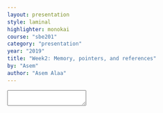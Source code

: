 ```yaml
---
layout: presentation
style: laminal
highlighter: monokai
course: "sbe201"
category: "presentation"
year: "2019"
title: "Week2: Memory, pointers, and references"
by: "Asem"
author: "Asem Alaa"
---
```


    
<textarea id="source">


---
class: left, middle
## Linux Spaces
### System-wise space vs. User space

<img style="width:80%" src="/gallery/linux-spaces.png">

* When working on your projects, you are a **USER**.
* When installing/upgrading system-wise application/library, you are an **ADMIN**. 


---
class: left, top
## Jumping between folders (changing directories)

```terminal
$ cd (Relative Path|Absolute Path)
```

* In terminal commands, with `A|B`, I mean "Either A or B". 

---
class: left, top
## Listing files in the current directory (folder)

### List files/directories inside the current directory of the terminal
```terminal
$ ls 
```

### List files/directories on from other directory
```terminal
$ ls (Relative Path|Relative Path)
```


---
class: left, top
## Change folder name or moving folder name

```terminal
$ mv (file|directory) (new file|new directory)
```

---
class: left, top
## Copy file 


```terminal 
$ cp (file) (target path)
```

---
class: left, top
## Copy directory

```terminal
$ cp -r (directory) (target path)
```

---
class: left, top
## Create a new directory (folder)


```terminal
$ mkdir (new folder name)
```


---
class: left, top
## Removing a file

```terminal
$ rm (file)
```

---
class: left, top
## Remove a directory  

```terminal
$ rm -r (directory)
```


---
class: left, top
## WARNING: Did you say `rm`?

### HOW ABOUT `sudo rm -rf /`

DO NOT DO THIS!
```terminal
$ sudo rm -rf /
```

--
<img style="width:80%" src="/gallery/delete.webp">



---
class: left, top
## Updating & Upgrading your Linux

Upgrades are very important. Many hardware drivers issues are being fixed through these updates. Also, security-wise,
updates guarantees your system to be safe against hackable vulnerabilities. For example, *Spectre* and *Meltdown* vulnerabilities that exposed all
 Operating Systems (including Widnows and Linux), for more [info](https://www.pcworld.com/article/3245606/security/intel-x86-cpu-kernel-bug-faq-how-it-affects-pc-mac.html).

```terminal
$ sudo apt-get update
$ sudo apt-get upgrade
```


---
class: left, top
## Installing packages from the apt store

```terminal
$ sudo apt-get install (package name)
```

---
class: left, top
## Installing local `.deb` packages

```terminal
$ sudo dpkg -i (package path)
```

---
class: left, top
## Interesting Appliactions

| Category      | package name                          |
| ------------- | ------------------------------------- |
| Music & Video | vlc, rhythm box (shipped with Ubuntu) |
| PDFs          | Okular, Foxit, PdfShuffler            |
| Screenshots   | Shutter                               |
| C++ IDEs      | Qt Creator, Jet-brains CLion, VSCode  |
| Python IDEs   | Pycharm, Anaconda (Spyder)            |
| Web IDEs      | VSCode, Jet-brains WebStorm           |


---
class: left, top
## Memory Layout

--
![stack](/gallery/stackheap.png)

--

| Flexible languages               | Opinionated languages                     |
| -------------------------------- | ----------------------------------------- |
| * .green[Powerful and efficient] | * .red[Usually inefficient in comparison] |
| * .red[ Overhead to learn ]      | * .green[ Easier to learn ]               |
| * C++, C                         | * Java, C#, Python                        |
---
class: left, top
## Variables on Stack Memory

--
Last week, all our variables were allocated on the stack

```c++
char x = 's';

float pi = 3.1415;

int k = 0;

int j = k;

double e {2.71828};
```

--
- Automatically deleted after going out of their scope.
--
- Very simple.


---
class: left, top
## Address of a Variable in the Memory

* Variables exist in memory. 
* A variable in memory has an address.

---
class: left, top

```c++
// Declare integer x and initialize it with 13.
int x = 13;

// Declare integer y and initialize it with 1.
int y = 1;

// Declare integer z and initialize it with 5.
int z = 5;
```

Their physical presence in memory looks like this:

![](/gallery/stackaddress.png)

---
class: left, top
## Address of a variable in C++

--
But how to get (retrieve) the address of a variable in C++?

* By using `&` (ampersand operator).

--
```c++
int x = 5;

std::cout << &x << std::endl; // Prints: the location of x in memory

```

---
class: left, top
## Pointers 

--
We store the address of a variable in a special type called **pointer**.

- **Pointer** is a primitive data type.
- **Pointer** type occupies **8 bytes** (64-bit machines).
- **Pointer** is declared using the syntax `target_type *`.

--
```c++
int x = 13;
int y = 1;
int z = 5;

// Declare `pointer to integer` px and initialize with address of x.
int *px = &x; 

// Declare `pointer to integer` py and initialize with address of y.
int *py = &y;

// Declare `pointer to integer` pz and initialize with address of z.
int *pz = &z;
```

---
class: left, top
## Primitive Data Types in C++ (Revisited)

#### Primitive Data Types (PDT) in C++

* `bool`: holds logical value, occupies **1 byte** of memory.
* `char`: a character, occupies **1 byte** of memory.
* `int`: an integer, occupies **4 bytes** of memory.
* `float`: a real-number-like, occupies **4 bytes** of memory.
* `double`: like float, but higher precision, occupies **8 bytes** of memory.
--
* pointer: holds the location of a variable in memory, occupies **8 bytes** of memory.

---
class: left, top
## Why using Address?

--
### Flexibility

Addresses gives a lot of flexibility to control variables. For example, you can modify a variable value if you have its address.

```c++
int x = 9;

std::cout << x << std::endl; // prints: 9

int *px = &x ;

// Derefrencing px to access x.
*px = 13;

std::cout << x << std::endl; // prints 13
```

---
class: left, top
### Passing arguments by pointer

--
You can pass a **pointer to variable** as argument to a function.

--
```c++
void sum( double a , double b , double *presults )
{
    // Dereference the presults to access the underlying variable.
    *presults = a + b;
}
int main()
{
    double results = 0;
    
    sum( 13 , 5 , &results ); // Now results has new value.
    
    std::cout << results << "\n"; // Prints: 18
}
```

* this style acceptable in C language. 
* not preferred in C++, and always prefer to return the results.

---
class: top, left
### Cont'd

```c++
void sum( double a , double b , double *presults )
{
    // Dereference the presults to access the underlying variable.
    *presults = a + b;
}
int main()
{
    double results = 0;
    
    sum( 13 , 5 , &results ); 
    // Now results has new value (13 + 5).
    
    std::cout << results << std::endl; // Prints: 18
}
```

--
This is better and simpler.
```c++
double sum( double a , double b )
{
    return a + b;
}

int main()
{
    double results = sum( 13 , 5 );
}
```

---
class: left, top
## Stack Memory vs. Heap Memory

| Stack Memory                            | Heap Memory                                        |
| --------------------------------------- | -------------------------------------------------- |
| * .red[ Limited capacity ]              | * .green[ Large capacity for scalable structures ] |
| * .green[ Automatic memory management ] | * .red[ Manual memory management ]                 |

---
class: left, top
## Variables on Heap Memory

Variables can also be created on heap.

```c++
// Allocate integer with initializing to zero on heap memory, and save the address in px.
int *px = new int{0};

// Allocate integer with initializing to 4 on heap memory, and save the address in py.
int *py = new int(4); // Another syntax to initialize heap memory variables.

int *pz = new int(8);
```

Physically, they would look like this: 

![](/gallery/heapaddress.png)

---
class: left, top
## Memory Management

--
* Variables created on heap memory (using `new` operator), should be deleted manually when they are no longer used. 
* Otherwise, you will allocate a lot of space that will become unusable.


--
```c++
int *px = new int{0};

int *py = new int(4);

int *pz = new int(8);

delete px;
delete py;
delete pz;
```

---
### Important rule for memory management

--
* When you finish coding, make sure to balance heap memory allocations/deallocations.
--
* \#`new` = #`delete`.

---
class: left, top
## Reference types

--
* Very important type in C++, 
--
* Using it in the right way makes your program very efficient. 
--
* **References** are alternative for pointers to enhance the readability of your code.
--
* When you make a reference to a variable, you actually making an alias to that variable.
--
* In other words, you are making another name for the same variable.

---
class: left, top
## Primitive Data Types in C++ (Revisited 2)

#### Primitive Data Types (PDT) in C++

* `bool`: holds logical value, occupies **1 byte** of memory.
* `char`: a character, occupies **1 byte** of memory.
* `int`: an integer, occupies **4 bytes** of memory.
* `float`: a real-number-like, occupies **4 bytes** of memory.
* `double`: like float, but higher precision, occupies **8 bytes** of memory.
--
* **pointer**: holds the location of a variable in memory, occupies **8 bytes** of memory.
--
* **reference**: an alias to an existing variable, occupies **8 bytes** of memory.

---
class: left, top
## References in C++

--
```c++
// Declaration of integer x and initializing with zero.
int x = 0;

// Declaration of reference y and to be reference for x.
int &y = x;

// Now x and y, are the same variable, but with different name.

// Chaning y value, will also affect x, and vice versa.
y = 10;

std::cout << x << std::endl; // prints: 10
```

---
class: left, top
### Cont'd

Recall the example of passing pointer as argument:

```c++
void sum( double a , double b , double *presults )
{
    // Dereference the presults to access the variable results.
    *presults = a + b;
}

int main()
{
    double results = 0;

    sum( 13 , 5 , &results );

    std::cout << results << std::endl;
}
```

---
class: left, top
This can be written in more elegant way using references:

```c++
void sum( double a , double b , double &results )
{
    // No need for dereference as we did in pointers, like it is a real variable!
    results = a + b;
}

int main()
{
    double results = 0;

    // No need to pass the address explicitly.
    sum( 13 , 5 , results );

    std::cout << results << std::endl;
}
```

---
class: left, top
## KISS: keep it simple and stupid

More about [{KISS}](https://en.wikipedia.org/wiki/KISS_principle) principle.

**But again, it is very preferred to use the simplest form when possible**!

```c++
double sum( double a , double b )
{
    return a + b;
}

int main()
{
    double results = sum( 13 , 5 );
}
```

We used pointer and references in previous examples just for explanations!

---
class: left, top
# Thank you

* Please Read the notes <a href="/2019/data-structures/notes/2_week2a" target="_blank">{Part 1: Memory, pointers, and references}</a>
* Assignment [{page}](/2019/data-structures/assignments/2_week2a.html)
* Deadline: next Monday 25/2/2019


</textarea>
